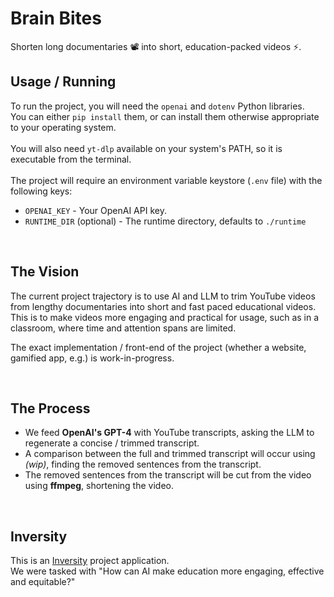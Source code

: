 # Brain Bites
Shorten long documentaries 📽️ into short, education-packed videos ⚡.
<br>

## Usage / Running
To run the project, you will need the `openai` and `dotenv` Python libraries.<br>
You can either `pip install` them, or can install them otherwise appropriate to your operating system.<br>
<br>
You will also need `yt-dlp` available on your system's PATH, so it is executable from the terminal.<br>
<br>
The project will require an environment variable keystore (`.env` file) with the following keys:
- `OPENAI_KEY` - Your OpenAI API key.
- `RUNTIME_DIR` (optional) - The runtime directory, defaults to `./runtime`

<br>

## The Vision
The current project trajectory is to use AI and LLM to trim YouTube videos from lengthy documentaries into short and fast paced educational videos.<br>
This is to make videos more engaging and practical for usage, such as in a classroom, where time and attention spans are limited.<br>

The exact implementation / front-end of the project (whether a website, gamified app, e.g.) is work-in-progress.

<br>

## The Process
- We feed **OpenAI's GPT-4** with YouTube transcripts, asking the LLM to regenerate a concise / trimmed transcript.<br>
- A comparison between the full and trimmed transcript will occur using *(wip)*, finding the removed sentences from the transcript.<br>
- The removed sentences from the transcript will be cut from the video using **ffmpeg**, shortening the video.<br>

<br>

## Inversity
This is an [Inversity](https://inversity.co/) project application.<br>
We were tasked with "How can AI make education more engaging, effective and equitable?"
